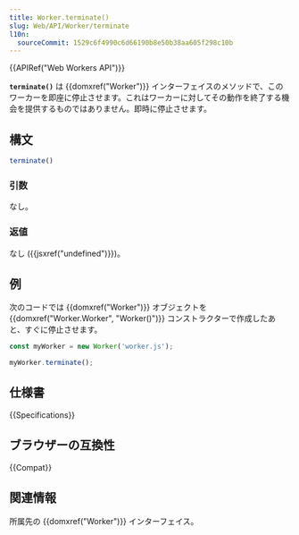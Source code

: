 ```yaml
---
title: Worker.terminate()
slug: Web/API/Worker/terminate
l10n:
  sourceCommit: 1529c6f4990c6d66190b8e50b38aa605f298c10b
---
```


{{APIRef("Web Workers API")}}

**`terminate()`** は {{domxref("Worker")}} インターフェイスのメソッドで、このワーカーを即座に停止させます。これはワーカーに対してその動作を終了する機会を提供するものではありません。即時に停止させます。

## 構文

```js
terminate()
```

### 引数

なし。

### 返値

なし ({{jsxref("undefined")}})。

## 例

次のコードでは {{domxref("Worker")}} オブジェクトを {{domxref("Worker.Worker", "Worker()")}} コンストラクターで作成したあと、すぐに停止させます。

```js
const myWorker = new Worker('worker.js');

myWorker.terminate();
```

## 仕様書

{{Specifications}}

## ブラウザーの互換性

{{Compat}}

## 関連情報

所属先の {{domxref("Worker")}} インターフェイス。
